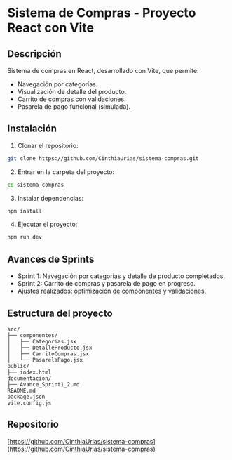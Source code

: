 # Sistema de Compras - Proyecto React con Vite

## Descripción
Sistema de compras en React, desarrollado con Vite, que permite:
- Navegación por categorías.
- Visualización de detalle del producto.
- Carrito de compras con validaciones.
- Pasarela de pago funcional (simulada).

## Instalación
1. Clonar el repositorio:
```bash
git clone https://github.com/CinthiaUrias/sistema-compras.git
```
2. Entrar en la carpeta del proyecto:
```bash
cd sistema_compras
```
3. Instalar dependencias:
```bash
npm install
```
4. Ejecutar el proyecto:
```bash
npm run dev
```

## Avances de Sprints
- Sprint 1: Navegación por categorías y detalle de producto completados.
- Sprint 2: Carrito de compras y pasarela de pago en progreso.
- Ajustes realizados: optimización de componentes y validaciones.

## Estructura del proyecto
```
src/
├── componentes/
│   ├── Categorias.jsx
│   ├── DetalleProducto.jsx
│   ├── CarritoCompras.jsx
│   └── PasarelaPago.jsx
public/
├── index.html
documentacion/
├── Avance_Sprint1_2.md
README.md
package.json
vite.config.js
```

## Repositorio
[https://github.com/CinthiaUrias/sistema-compras](https://github.com/CinthiaUrias/sistema-compras)
